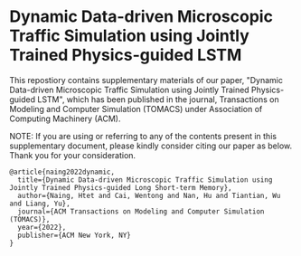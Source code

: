 # Dynamic Data-driven Microscopic Traffic Simulation using Jointly Trained Physics-guided LSTM
This repostiory contains supplementary materials of our paper, "Dynamic Data-driven Microscopic Traffic Simulation using Jointly Trained Physics-guided LSTM", which has been published in the journal, Transactions on Modeling and Computer Simulation (TOMACS) under Association of Computing Machinery (ACM).  

NOTE:
If you are using or referring to any of the contents present in this supplementary document, please kindly consider citing our paper as below. Thank you for your consideration. 

```
@article{naing2022dynamic,
  title={Dynamic Data-driven Microscopic Traffic Simulation using Jointly Trained Physics-guided Long Short-term Memory},
  author={Naing, Htet and Cai, Wentong and Nan, Hu and Tiantian, Wu and Liang, Yu},
  journal={ACM Transactions on Modeling and Computer Simulation (TOMACS)},
  year={2022},
  publisher={ACM New York, NY}
}
```
